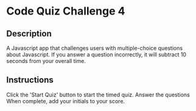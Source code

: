 # Code Quiz Challenge 4

## Description
A Javascript app that challenges users with multiple-choice questions about Javascript. If you answer a question incorrectly, it will subtract 10 seconds from your overall time.

## Instructions
Click the 'Start Quiz' button to start the timed quiz.
Answer the questions
When complete, add your initials to your score.
